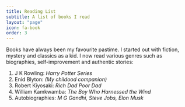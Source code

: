 ```yaml
---
title: Reading List
subtitle: A list of books I read
layout: "page"
icon: fa-book
order: 3
---
```


Books have always been my favourite pastime. I started out with fiction, mystery and classics as a kid. I now read various genres such as biographies, self-improvement and authentic stories:

1. J K Rowling: *Harry Potter Series*
2. Enid Blyton: *(My childood companion)*
3. Robert Kiyosaki: *Rich Dad Poor Dad*
4. William Kamkwamba: *The Boy Who Harnessed the Wind*
5. Autobiographies: *M G Gandhi, Steve Jobs, Elon Musk*
